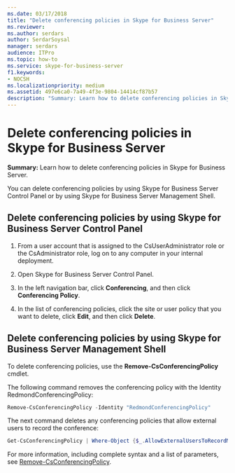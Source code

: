 ```yaml
---
ms.date: 03/17/2018
title: "Delete conferencing policies in Skype for Business Server"
ms.reviewer: 
ms.author: serdars
author: SerdarSoysal
manager: serdars
audience: ITPro
ms.topic: how-to
ms.service: skype-for-business-server
f1.keywords:
- NOCSH
ms.localizationpriority: medium
ms.assetid: 497e6ca0-7a49-4f3e-9804-14414cf87b57
description: "Summary: Learn how to delete conferencing policies in Skype for Business Server."
---
```


# Delete conferencing policies in Skype for Business Server
 
**Summary:** Learn how to delete conferencing policies in Skype for Business Server.
  
You can delete conferencing policies by using Skype for Business Server Control Panel or by using Skype for Business Server Management Shell.
  
## Delete conferencing policies by using Skype for Business Server Control Panel

1. From a user account that is assigned to the CsUserAdministrator role or the CsAdministrator role, log on to any computer in your internal deployment.
    
2.  Open Skype for Business Server Control Panel.
    
3. In the left navigation bar, click **Conferencing**, and then click **Conferencing Policy**.
    
4. In the list of conferencing policies, click the site or user policy that you want to delete, click **Edit**, and then click **Delete**.
    
## Delete conferencing policies by using Skype for Business Server Management Shell

To delete conferencing policies, use the **Remove-CsConferencingPolicy** cmdlet.
  
The following command removes the conferencing policy with the Identity RedmondConferencingPolicy:
  
```PowerShell
Remove-CsConferencingPolicy -Identity "RedmondConferencingPolicy"
```

The next command deletes any conferencing policies that allow external users to record the conference:
  
```PowerShell
Get-CsConferencingPolicy | Where-Object {$_.AllowExternalUsersToRecordMeetings -eq $True} | Remove-CsConferencingPolicy
```

For more information, including complete syntax and a list of parameters, see [Remove-CsConferencingPolicy](/powershell/module/skype/remove-csconferencingpolicy?view=skype-ps).

